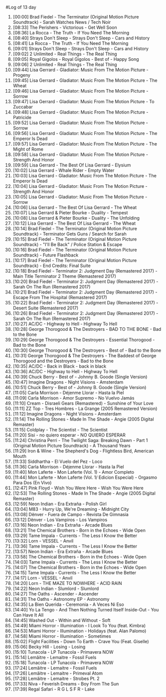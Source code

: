 #Log of 13 day

1. [00:00] Brad Fiedel - The Terminator (Original Motion Picture Soundtrack) - Sarah Watches News / Tech Noir
1. [08:33] The Perishers - Victorious - Get Well Soon
1. [08:36] La Rocca - The Truth - If You Need The Morning
1. [08:40] Strays Don't Sleep - Strays Don't Sleep - Cars and History
1. [08:41] La Rocca - The Truth - If You Need The Morning
1. [09:01] Strays Don't Sleep - Strays Don't Sleep - Cars and History
1. [09:02] 2 Unlimited - Real Things - The Real Thing
1. [09:05] Royal Gigolos - Royal Gigolos - Best of - Happy Song
1. [09:06] 2 Unlimited - Real Things - The Real Thing
1. [09:44] Lisa Gerrard - Gladiator: Music From The Motion Picture - Progeny
1. [09:45] Lisa Gerrard - Gladiator: Music From The Motion Picture - The Wheat
1. [09:46] Lisa Gerrard - Gladiator: Music From The Motion Picture - Sorrow
1. [09:47] Lisa Gerrard - Gladiator: Music From The Motion Picture - To Zuccabar
1. [09:48] Lisa Gerrard - Gladiator: Music From The Motion Picture - Patricide
1. [09:52] Lisa Gerrard - Gladiator: Music From The Motion Picture - Sorrow
1. [09:56] Lisa Gerrard - Gladiator: Music From The Motion Picture - The Emperor Is Dead
1. [09:57] Lisa Gerrard - Gladiator: Music From The Motion Picture - The Might of Rome
1. [09:58] Lisa Gerrard - Gladiator: Music From The Motion Picture - Strength And Honor
1. [09:59] Lisa Gerrard - The Best Of Lisa Gerrard - Elysium
1. [10:02] Lisa Gerrard - Whale Rider - Empty Water
1. [10:03] Lisa Gerrard - Gladiator: Music From The Motion Picture - The Emperor Is Dead
1. [10:04] Lisa Gerrard - Gladiator: Music From The Motion Picture - Strength And Honor
1. [10:05] Lisa Gerrard - Gladiator: Music From The Motion Picture - Sorrow
1. [10:06] Lisa Gerrard - The Best Of Lisa Gerrard - The Wheat
1. [10:07] Lisa Gerrard & Pieter Bourke - Duality - Tempest
1. [10:08] Lisa Gerrard & Pieter Bourke - Duality - The Unfolding
1. [10:12] Lisa Gerrard - The Best Of Lisa Gerrard - The Wheat
1. [10:14] Brad Fiedel - The Terminator (Original Motion Picture Soundtrack) - Terminator Gets Guns / Search for Sarah
1. [10:15] Brad Fiedel - The Terminator (Original Motion Picture Soundtrack) - "I'll Be Back" / Police Station & Escape
1. [10:16] Brad Fiedel - The Terminator (Original Motion Picture Soundtrack) - Future Flashback
1. [10:17] Brad Fiedel - The Terminator (Original Motion Picture Soundtrack) - End Credits: Final Suite
1. [10:18] Brad Fiedel - Terminator 2: Judgment Day (Remastered 2017) - Main Title Terminator 2 Theme (Remastered 2017)
1. [10:20] Brad Fiedel - Terminator 2: Judgment Day (Remastered 2017) - Sarah On The Run (Remastered 2017)
1. [10:21] Brad Fiedel - Terminator 2: Judgment Day (Remastered 2017) - Escape From The Hospital (Remastered 2017)
1. [10:22] Brad Fiedel - Terminator 2: Judgment Day (Remastered 2017) - Desert Suite (Remastered 2017)
1. [10:26] Brad Fiedel - Terminator 2: Judgment Day (Remastered 2017) - Sarah On The Run (Remastered 2017)
1. [10:27] AC/DC - Highway to Hell - Highway To Hell
1. [10:28] George Thorogood & The Destroyers - BAD TO THE BONE - Bad to the Bone
1. [10:29] George Thorogood & The Destroyers - Essential Thorogood - Bad to the Bone
1. [10:30] George Thorogood & The Destroyers - Best of - Bad to the Bone
1. [10:31] George Thorogood & The Destroyers - The Baddest of George Thorogood and the Destroyers - Bad to the Bone
1. [10:35] AC/DC - Back in Black - back in black
1. [10:36] AC/DC - Highway to Hell - Highway To Hell
1. [10:39] Chuck Berry - Best of - Johnny B. Goode (Single Version)
1. [10:47] Imagine Dragons - Night Visions - Amsterdam
1. [10:51] Chuck Berry - Best of - Johnny B. Goode (Single Version)
1. [11:05] Carla Morrison - Déjenme Llorar - Hasta la Piel
1. [11:09] Carla Morrison - Amor Supremo - No Vuelvo Jamás
1. [11:10] Cream - Disraeli Gears (Remastered) - Sunshine of Your Love
1. [11:11] ZZ Top - Tres Hombres - La Grange (2005 Remastered Version)
1. [11:12] Imagine Dragons - Night Visions - Amsterdam
1. [11:14] The Rolling Stones - Made In The Shade - Angie (2005 Digital Remaster)
1. [11:15] Coldplay - The Scientist - The Scientist
1. [11:20] Sisi - no quiero esperar - NO QUIERO ESPERAR
1. [11:24] Christina Perri - The Twilight Saga: Breaking Dawn - Part 1 (Original Motion Picture Soundtrack) - A Thousand Years
1. [11:29] Iron & Wine - The Shepherd's Dog - Flightless Bird, American Mouth
1. [11:33] Siddhartha - El Vuelo del Pez - Loco
1. [11:36] Carla Morrison - Déjenme Llorar - Hasta la Piel
1. [11:40] Mon Laferte - Mon Laferte (Vol. 1) - Amor Completo
1. [11:44] Mon Laferte - Mon Laferte (Vol. 1/ Edicion Especial) - Orgasmo Para Dos (En Vivo)
1. [12:47] Pink Floyd - Wish You Were Here - Wish You Were Here
1. [12:53] The Rolling Stones - Made In The Shade - Angie (2005 Digital Remaster)
1. [12:59] Neon Indian - Era Extraña - Polish Girl
1. [13:04] M83 - Hurry Up, We're Dreaming - Midnight City
1. [13:08] Dënver - Fuera de Campo - Revista De Gimnasia
1. [13:12] Dënver - Los Vampiros - Los Vampiros
1. [13:16] Neon Indian - Era Extraña - Arcade Blues
1. [13:21] The Chemical Brothers - Born in the Echoes - Wide Open
1. [13:29] Tame Impala - Currents - The Less I Know the Better
1. [13:32] Lorn - VESSEL - Anvil
1. [13:36] Tame Impala - Currents - The Less I Know the Better
1. [13:57] Neon Indian - Era Extraña - Arcade Blues
1. [13:58] The Chemical Brothers - Born in the Echoes - Wide Open
1. [14:03] Tame Impala - Currents - The Less I Know the Better
1. [14:07] The Chemical Brothers - Born in the Echoes - Wide Open
1. [14:15] Tame Impala - Currents - The Less I Know the Better
1. [14:17] Lorn - VESSEL - Anvil
1. [14:20] Lorn - THE MAZE TO NOWHERE - ACID RAIN
1. [14:22] Neon Indian - Slumlord - Slumlord
1. [14:27] The Oaths - Ascender - Ascender
1. [14:31] The Oaths - Astronomy EP - Astronomy
1. [14:35] La Bien Querida - Ceremonia - A Veces Ni Eso
1. [14:40] Yo La Tengo - And Then Nothing Turned Itself Inside-Out - You Can Have It All
1. [14:45] Washed Out - Within and Without - Soft
1. [14:49] Miami Horror - Illumination - I Look To You (feat. Kimbra)
1. [14:53] Miami Horror - Illumination - Holidays (feat. Alan Palomo)
1. [14:58] Miami Horror - Illumination - Sometimes
1. [15:02] Flight Facilities - Down To Earth - Crave You (Feat. Giselle)
1. [15:06] Becky Hill - Losing - Losing
1. [15:10] Tunacola - LP Tunacola - Primavera NOW
1. [15:14] Lemâitre - Lemaitre - Fossil Fuels
1. [15:18] Tunacola - LP Tunacola - Primavera NOW
1. [17:24] Lemâitre - Lemaitre - Fossil Fuels
1. [17:26] Lemâitre - Lemaitre - Primeval Atom
1. [17:28] Lemâitre - Lemaitre - Strobes Pt. 2
1. [17:33] Niva - Feverish Dreams - Boy From The Sun
1. [17:39] Regal Safari - R G L S F R - Lake
